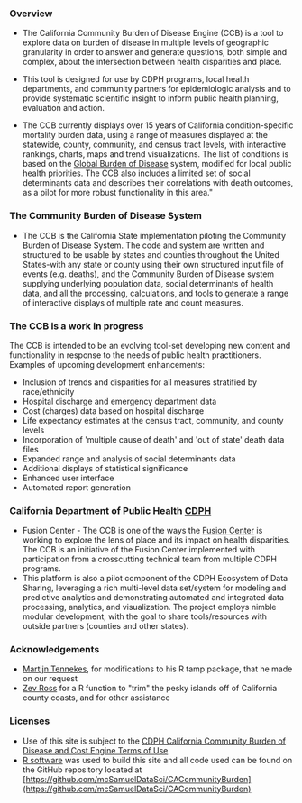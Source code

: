 ### Overview

*  The California Community Burden of Disease Engine (CCB) is a tool to explore data on burden of disease in multiple levels of geographic granularity in order to answer and generate questions, both simple and complex, about the intersection between health disparities and place. 

*  This tool is designed for use by CDPH programs, local health departments, and community partners for epidemiologic analysis and to provide systematic scientific insight to inform public health planning, evaluation and action.

*  The CCB currently displays over 15 years of California condition-specific mortality burden data, using a range of measures displayed at the statewide, county, community, and census tract levels, with interactive rankings, charts, maps and trend visualizations. The list of conditions is based on the [Global Burden of Disease](http://www.healthdata.org/gbd) system, modified for local public health priorities. The CCB also includes a limited set of social determinants data and describes their correlations with death outcomes, as a pilot for more robust functionality in this area." 


### The Community Burden of Disease System

  * The CCB is the California State implementation piloting the Community Burden of Disease System. The code and system are written and structured to be usable by states and counties throughout the United States-with any state or county using their own structured input file of events (e.g. deaths), and the Community Burden of Disease system supplying underlying population data, social determinants of health data, and all the processing, calculations, and tools to generate a range of interactive displays of multiple rate and count measures.



### The CCB is a work in progress

The CCB is intended to be an evolving tool-set developing new content and functionality in response to the needs of public health practitioners. Examples of upcoming development enhancements:

* Inclusion of trends and disparities for all measures stratified by race/ethnicity
* Hospital discharge and emergency department data
* Cost (charges) data based on hospital discharge
* Life expectancy estimates at the census tract, community, and county levels
* Incorporation of 'multiple cause of death' and 'out of state' death data files
* Expanded range and analysis of social determinants data
* Additional displays of statistical significance
* Enhanced user interface
* Automated report generation 


### California Department of Public Health [CDPH](https://www.cdph.ca.gov/Pages/CDPHHome.aspx)

* Fusion Center - The CCB is one of the ways the [Fusion Center](https://www.cdph.ca.gov/Programs/FCSD/Pages/FusionCenter.aspx) is working to explore the lens of place and its impact on health disparities.  The CCB is an initiative of the Fusion Center implemented with participation from a crosscutting technical team from multiple CDPH programs.  
* This platform is also a pilot component of the CDPH Ecosystem of Data Sharing, leveraging a rich multi-level data set/system for modeling and predictive analytics and demonstrating automated and integrated data processing, analytics, and visualization. The project employs nimble modular development, with the goal to share tools/resources with outside partners (counties and other states). 


### Acknowledgements
* [Martijn Tennekes](https://github.com/mtennekes), for modifications to his R tamp package, that he made on our request
* [Zev Ross](http://www.zevross.com/) for a R function to "trim" the pesky islands off of California county coasts, and for other assistance


### Licenses 
* Use of this site is subject to the <a href="CDPH California Community Burden of Disease and Cost Engine Terms of Use 2-2019.pdf">CDPH California Community Burden of Disease and Cost Engine Terms of Use</a>
* [R software](https://www.r-project.org/about.html) was used to build this site and all code used can be found on the GitHub repository located at [https://github.com/mcSamuelDataSci/CACommunityBurden](https://github.com/mcSamuelDataSci/CACommunityBurden)
